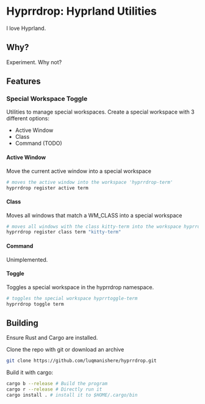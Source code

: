 # Hyprrdrop: Hyprland Utilities

I love Hyprland.

## Why?

Experiment. Why not?

## Features

### Special Workspace Toggle

Utilities to manage special workspaces. Create a special workspace with 3 different options:

- Active Window
- Class
- Command (TODO)

#### Active Window

Move the current active window into a special workspace

```sh
# moves the active window into the workspace 'hyprrdrop-term'
hyprrdrop register active term
```

#### Class

Moves all windows that match a WM_CLASS into a special workspace

```sh
# moves all windows with the class kitty-term into the workspace hyprrdrop-term
hyprrdrop register class term "kitty-term"
```

#### Command

Unimplemented.

#### Toggle

Toggles a special workspace in the hyprrdrop namespace.

```sh
# toggles the special workspace hyprrtoggle-term
hyprrdrop toggle term
```

## Building

Ensure Rust and Cargo are installed.

Clone the repo with git or download an archive

```sh
git clone https://github.com/luqmanishere/hyprrdrop.git
```

Build it with cargo:

```sh
cargo b --release # Build the program
cargo r --release # Directly run it
cargo install . # install it to $HOME/.cargo/bin
```
